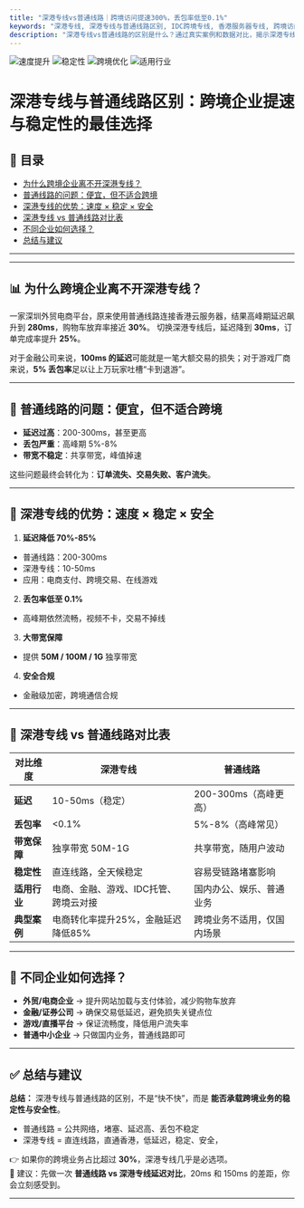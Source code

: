 ```yaml
---
title: "深港专线vs普通线路｜跨境访问提速300%，丢包率低至0.1%"
keywords: "深港专线, 深港专线与普通线路区别, IDC跨境专线, 香港服务器专线, 跨境访问优化"
description: "深港专线vs普通线路的区别是什么？通过真实案例和数据对比，揭示深港专线如何让跨境访问提速300%，丢包率低至0.1%，为电商、金融、游戏等企业提供高效IDC解决方案。"
---
```


<!-- 额外SEO优化标签，适合非Jekyll场景 -->
<meta name="title" content="深港专线vs普通线路｜跨境访问提速300%，丢包率低至0.1%">
<meta name="keywords" content="深港专线, 深港专线与普通线路区别, 深港直连专线, 香港服务器专线, 深港专线网络">
<meta name="description" content="深港专线vs普通线路的区别是什么？通过真实案例和数据对比，深入了解深港专线如何让跨境访问提速300%，丢包率低至0.1%，为电商、金融、游戏等企业提供高效IDC解决方案。">

![速度提升](https://img.shields.io/badge/速度提升-300%25-brightgreen?style=for-the-badge)
![稳定性](https://img.shields.io/badge/丢包率-低于0.1%25-blue?style=for-the-badge)
![跨境优化](https://img.shields.io/badge/跨境延迟-30ms~50ms-orange?style=for-the-badge)
![适用行业](https://img.shields.io/badge/适用-电商%7C金融%7C游戏%7CIDC-red?style=for-the-badge)

# 深港专线与普通线路区别：跨境企业提速与稳定性的最佳选择


## 📖 目录
- [为什么跨境企业离不开深港专线？](#-为什么跨境企业离不开深港专线)
- [普通线路的问题：便宜，但不适合跨境](#-普通线路的问题便宜但不适合跨境)
- [深港专线的优势：速度 × 稳定 × 安全](#-深港专线的优势速度--稳定--安全)
- [深港专线 vs 普通线路对比表](#-深港专线-vs-普通线路对比表)
- [不同企业如何选择？](#-不同企业如何选择)
- [总结与建议](#-总结与建议)
---
   

---

## 📊 为什么跨境企业离不开深港专线？  
一家深圳外贸电商平台，原来使用普通线路连接香港云服务器，结果高峰期延迟飙升到 **280ms**，购物车放弃率接近 **30%**。  切换深港专线后，延迟降到 **30ms**，订单完成率提升 **25%**。  

对于金融公司来说，**100ms 的延迟**可能就是一笔大额交易的损失；对于游戏厂商来说，**5% 丢包率**足以让上万玩家吐槽“卡到退游”。  

---

## 🚧 普通线路的问题：便宜，但不适合跨境  
- **延迟过高**：200-300ms，甚至更高  
- **丢包严重**：高峰期 5%-8%  
- **带宽不稳定**：共享带宽，峰值掉速  

这些问题最终会转化为：**订单流失、交易失败、客户流失**。  

---

## 🚀 深港专线的优势：速度 × 稳定 × 安全  
1. **延迟降低 70%-85%**  
- 普通线路：200-300ms
-   深港专线：10-50ms  
- 应用：电商支付、跨境交易、在线游戏  

2. **丢包率低至 0.1%**  
- 高峰期依然流畅，视频不卡，交易不掉线  

3. **大带宽保障**  
 - 提供 **50M / 100M / 1G** 独享带宽  

4. **安全合规**  
 - 金融级加密，跨境通信合规  

---

## 📑 深港专线 vs 普通线路对比表  

| 对比维度       | 深港专线                                 | 普通线路                        |  
|----------------|-----------------------------------------|--------------------------------|  
| **延迟**       | 10-50ms（稳定）                         | 200-300ms（高峰更高）          |  
| **丢包率**     | <0.1%                                   | 5%-8%（高峰常见）               |  
| **带宽保障**   | 独享带宽 50M-1G                         | 共享带宽，随用户波动            |  
| **稳定性**     | 直连线路，全天候稳定                     | 容易受链路堵塞影响                  |  
| **适用行业**   | 电商、金融、游戏、IDC托管、跨境云对接   | 国内办公、娱乐、普通业务        |  
| **典型案例**   | 电商转化率提升25%，金融延迟降低85%       | 跨境业务不适用，仅国内场景      |  

---

## 🏢 不同企业如何选择？  

- **外贸/电商企业** → 提升网站加载与支付体验，减少购物车放弃  
- **金融/证券公司** → 确保交易低延迟，避免损失关键点位  
- **游戏/直播平台** → 保证流畅度，降低用户流失率  
- **普通中小企业** → 只做国内业务，普通线路即可  

---

## ✅ 总结与建议  
**总结：** 深港专线与普通线路的区别，不是“快不快”，而是 **能否承载跨境业务的稳定性与安全性**。  

- 普通线路 = 公共网络，堵塞、延迟高、丢包不稳定  
- 深港专线 = 直连线路，直通香港，低延迟，稳定、安全，  

👉 如果你的跨境业务占比超过 **30%**，深港专线几乎是必选项。  
📌 建议：先做一次 **普通线路 vs 深港专线延迟对比**，20ms 和 150ms 的差距，你会立刻感受到。  

--- 

